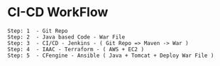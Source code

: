 # CI-CD WorkFlow

    Step: 1  - Git Repo 
    Step: 2  - Java based Code - War File 
    Step: 3  - CI/CD - Jenkins - ( Git Repo => Maven -> War ) 
    Step: 4  - IAAC - Terraform - ( AWS + EC2 ) 
    Step: 5  - CFengine - Ansible ( Java + Tomcat + Deploy War File ) 
